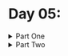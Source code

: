 # Day 05: 

<details>
  <summary>Part One</summary>


</details>

<details>
  <summary>Part Two</summary>


</details>